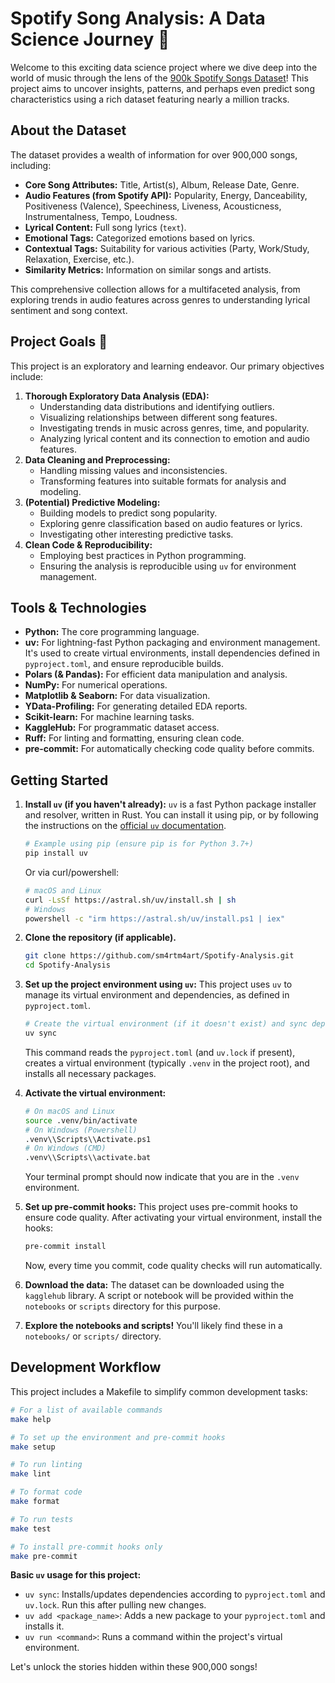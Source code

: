 # Spotify Song Analysis: A Data Science Journey 🎵

Welcome to this exciting data science project where we dive deep into the world of music through the lens of the [900k Spotify Songs Dataset](https://www.kaggle.com/datasets/devdope/900k-spotify)! This project aims to uncover insights, patterns, and perhaps even predict song characteristics using a rich dataset featuring nearly a million tracks.

## About the Dataset

The dataset provides a wealth of information for over 900,000 songs, including:

- **Core Song Attributes:** Title, Artist(s), Album, Release Date, Genre.
- **Audio Features (from Spotify API):** Popularity, Energy, Danceability, Positiveness (Valence), Speechiness, Liveness, Acousticness, Instrumentalness, Tempo, Loudness.
- **Lyrical Content:** Full song lyrics (`text`).
- **Emotional Tags:** Categorized emotions based on lyrics.
- **Contextual Tags:** Suitability for various activities (Party, Work/Study, Relaxation, Exercise, etc.).
- **Similarity Metrics:** Information on similar songs and artists.

This comprehensive collection allows for a multifaceted analysis, from exploring trends in audio features across genres to understanding lyrical sentiment and song context.

## Project Goals 🚀

This project is an exploratory and learning endeavor. Our primary objectives include:

1.  **Thorough Exploratory Data Analysis (EDA):**
    - Understanding data distributions and identifying outliers.
    - Visualizing relationships between different song features.
    - Investigating trends in music across genres, time, and popularity.
    - Analyzing lyrical content and its connection to emotion and audio features.
2.  **Data Cleaning and Preprocessing:**
    - Handling missing values and inconsistencies.
    - Transforming features into suitable formats for analysis and modeling.
3.  **(Potential) Predictive Modeling:**
    - Building models to predict song popularity.
    - Exploring genre classification based on audio features or lyrics.
    - Investigating other interesting predictive tasks.
4.  **Clean Code & Reproducibility:**
    - Employing best practices in Python programming.
    - Ensuring the analysis is reproducible using `uv` for environment management.

## Tools & Technologies

- **Python:** The core programming language.
- **uv:** For lightning-fast Python packaging and environment management. It's used to create virtual environments, install dependencies defined in `pyproject.toml`, and ensure reproducible builds.
- **Polars (& Pandas):** For efficient data manipulation and analysis.
- **NumPy:** For numerical operations.
- **Matplotlib & Seaborn:** For data visualization.
- **YData-Profiling:** For generating detailed EDA reports.
- **Scikit-learn:** For machine learning tasks.
- **KaggleHub:** For programmatic dataset access.
- **Ruff:** For linting and formatting, ensuring clean code.
- **pre-commit:** For automatically checking code quality before commits.

## Getting Started

1.  **Install `uv` (if you haven't already):**
    `uv` is a fast Python package installer and resolver, written in Rust. You can install it using pip, or by following the instructions on the [official `uv` documentation](https://github.com/astral-sh/uv#installation).

    ```bash
    # Example using pip (ensure pip is for Python 3.7+)
    pip install uv
    ```

    Or via curl/powershell:

    ```bash
    # macOS and Linux
    curl -LsSf https://astral.sh/uv/install.sh | sh
    # Windows
    powershell -c "irm https://astral.sh/uv/install.ps1 | iex"
    ```

2.  **Clone the repository (if applicable).**

    ```bash
    git clone https://github.com/sm4rtm4art/Spotify-Analysis.git
    cd Spotify-Analysis
    ```

3.  **Set up the project environment using `uv`:**
    This project uses `uv` to manage its virtual environment and dependencies, as defined in `pyproject.toml`.

    ```bash
    # Create the virtual environment (if it doesn't exist) and sync dependencies
    uv sync
    ```

    This command reads the `pyproject.toml` (and `uv.lock` if present), creates a virtual environment (typically `.venv` in the project root), and installs all necessary packages.

4.  **Activate the virtual environment:**

    ```bash
    # On macOS and Linux
    source .venv/bin/activate
    # On Windows (Powershell)
    .venv\\Scripts\\Activate.ps1
    # On Windows (CMD)
    .venv\\Scripts\\activate.bat
    ```

    Your terminal prompt should now indicate that you are in the `.venv` environment.

5.  **Set up pre-commit hooks:**
    This project uses pre-commit hooks to ensure code quality. After activating your virtual environment, install the hooks:

    ```bash
    pre-commit install
    ```

    Now, every time you commit, code quality checks will run automatically.

6.  **Download the data:** The dataset can be downloaded using the `kagglehub` library. A script or notebook will be provided within the `notebooks` or `scripts` directory for this purpose.

7.  **Explore the notebooks and scripts!**
    You'll likely find these in a `notebooks/` or `scripts/` directory.

## Development Workflow

This project includes a Makefile to simplify common development tasks:

```bash
# For a list of available commands
make help

# To set up the environment and pre-commit hooks
make setup

# To run linting
make lint

# To format code
make format

# To run tests
make test

# To install pre-commit hooks only
make pre-commit
```

**Basic `uv` usage for this project:**

- `uv sync`: Installs/updates dependencies according to `pyproject.toml` and `uv.lock`. Run this after pulling new changes.
- `uv add <package_name>`: Adds a new package to your `pyproject.toml` and installs it.
- `uv run <command>`: Runs a command within the project's virtual environment.

Let's unlock the stories hidden within these 900,000 songs!
